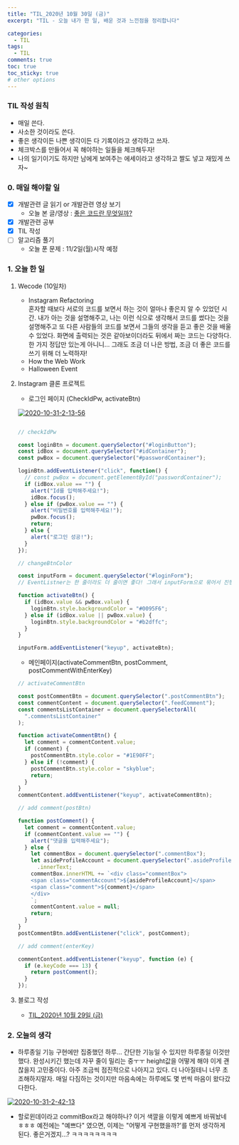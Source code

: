 ```yaml
---
title: "TIL_2020년 10월 30일 (금)"
excerpt: "TIL - 오늘 내가 한 일, 배운 것과 느낀점을 정리합니다"

categories:
  - TIL
tags:
  - TIL
comments: true
toc: true
toc_sticky: true
# other options
---
```


### TIL 작성 원칙

- 매일 쓴다.
- 사소한 것이라도 쓴다.
- 좋은 생각이든 나쁜 생각이든 다 기록이라고 생각하고 쓰자.
- 체크박스를 만들어서 꼭 해야하는 일들을 체크해두자!
- 나의 일기이기도 하지만 남에게 보여주는 에세이라고 생각하고 짤도 넣고 재밌게 쓰자~

### 0. 매일 해야할 일  
- [x] 개발관련 글 읽기 or 개발관련 영상 보기
    - 오늘 본 글/영상 : [좋은 코드란 무엇일까?](https://jbee.io/etc/what-is-good-code/)
- [x] 개발관련 공부
- [x] TIL 작성
- [ ] 알고리즘 풀기
    - 오늘 푼 문제 : 11/2일(월)시작 예정
    
### 1. 오늘 한 일

1. Wecode (10일차)
    - Instagram Refactoring  
    혼자할 때보다 서로의 코드를 보면서 하는 것이 얼마나 좋은지 알 수 있었던 시간.
    내가 아는 것을 설명해주고, 나는 이런 식으로 생각해서 코드를 썼다는 것을 설명해주고
    또 다른 사람들의 코드를 보면서 그들의 생각을 듣고 좋은 것을 배울 수 있었다.
    화면에 출력되는 것은 같아보이더라도 뒤에서 짜는 코드는 다양하다. 한 가지 정답만 있는게 아니니...
    그래도 조금 더 나은 방법, 조금 더 좋은 코드를 쓰기 위해 더 노력하자!
    - How the Web Work  
    - Halloween Event  

2. Instagram 클론 프로젝트

    - 로그인 페이지 (CheckIdPw, activateBtn)
    
    <a href="https://ibb.co/mXSNnkp"><img src="https://i.ibb.co/1dbzC1c/2020-10-31-2-13-56.gif" alt="2020-10-31-2-13-56" border="0"></a>
    
    ```javascript
 
    // checkIdPw

    const loginBtn = document.querySelector("#loginButton");
    const idBox = document.querySelector("#idContainer");
    const pwBox = document.querySelector("#passwordContainer");
    
    loginBtn.addEventListener("click", function() {
      // const pwBox = document.getElementById("passwordContainer");
      if (idBox.value == "") {
        alert("Id를 입력해주세요!");
        idBox.focus();
      } else if (pwBox.value == "") {
        alert("비밀번호를 입력해주세요!");
        pwBox.focus();
        return;
      } else {
        alert("로그인 성공!");
      }
    });
    
    // changeBtnColor
    
    const inputForm = document.querySelector("#loginForm");
    // EventListner는 한 줄이라도 더 줄이면 좋다! 그래서 inputForm으로 묶어서 진행함
    
    function activateBtn() {
      if (idBox.value && pwBox.value) {
        loginBtn.style.backgroundColor = "#0095F6";
      } else if (idBox.value || pwBox.value) {
        loginBtn.style.backgroundColor = "#b2dffc";
      }
    }
    
    inputForm.addEventListener("keyup", activateBtn);
    ```
    - 메인페이지(activateCommentBtn, postComment, postCommentWithEnterKey)
    
    ```javascript
    // activateCommentBtn

    const postCommentBtn = document.querySelector(".postCommentBtn");
    const commentContent = document.querySelector(".feedComment");
    const commentsListContainer = document.querySelectorAll(
      ".commentsListContainer"
    );
    
    function activateCommentBtn() {
      let comment = commentContent.value;
      if (comment) {
        postCommentBtn.style.color = "#1E90FF";
      } else if (!comment) {
        postCommentBtn.style.color = "skyblue";
        return;
      }
    }
    commentContent.addEventListener("keyup", activateCommentBtn);
    
    // add comment(postBtn)
    
    function postComment() {
      let comment = commentContent.value;
      if (commentContent.value == "") {
        alert("댓글을 입력해주세요");
      } else {
        let commentBox = document.querySelector(".commentBox");
        let asideProfileAccount = document.querySelector(".asideProfileAccount")
          .innerText;
        commentBox.innerHTML += `<div class="commentBox">
        <span class="commentAccount">${asideProfileAccount}</span>
        <span class="comment">${comment}</span>
        </div>
        `;
        commentContent.value = null;
        return;
      }
    }
    postCommentBtn.addEventListener("click", postComment);
    
    // add comment(enterKey)
    
    commentContent.addEventListener("keyup", function (e) {
      if (e.keyCode === 13) {
        return postComment();
      }
    });
    ```
   
3. 블로그 작성
    - [TIL_2020년 10월 29일 (금)](https://hocheoljang.github.io/til/TIL-2020%EB%85%8410%EC%9B%9430%EC%9D%BC)

### 2. 오늘의 생각

- 하루종일 기능 구현에만 집중했던 하루...
간단한 기능일 수 있지만 하루종일 이것만 했다.
완성시키긴 했는데 자꾸 줄이 밀리는 중ㅜㅜ
height값을 어떻게 해야 이게 괜찮을지 고민중이다.
아주 조금씩 점진적으로 나아지고 있다.
더 나아질테니 너무 초조해하지말자.
매일 다짐하는 것이지만 마음속에는 하루에도 몇 번씩 마음이 왔다갔다한다.

<a href="https://imgbb.com/"><img src="https://i.ibb.co/BsDWqMw/2020-10-31-2-42-13.png" alt="2020-10-31-2-42-13" border="0"></a>

- 할로윈데이라고 commitBox라고 해야하나?
이거 색깔을 이렇게 예쁘게 바꿔놨네 ㅎㅎㅎ
예전에는 "예쁘다" 였으면, 이제는 "어떻게 구현했을까?'를 먼저 생각하게 된다.
좋은거겠지...? ㅋㅋㅋㅋㅋㅋㅋㅋ



